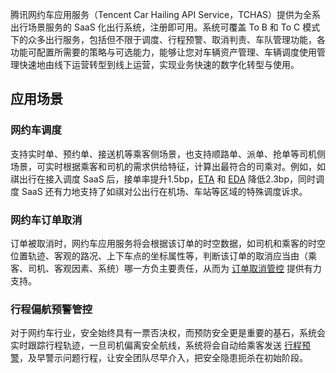 腾讯网约车应用服务（Tencent Car Hailing API Service，TCHAS）提供为全系出行场景服务的 SaaS 化出行系统，注册即可用。系统可覆盖 To B 和 To C 模式下的众多出行服务，包括但不限于调度、行程预警、取消判责、车队管理功能，各功能可配置所需要的策略与可选能力，能够让您对车辆资产管理、车辆调度使用管理快速地由线下运营转型到线上运营，实现业务快速的数字化转型与使用。 

## 应用场景
### 网约车调度
支持实时单、预约单、接送机等乘客侧场景，也支持顺路单、派单、抢单等司机侧场景，可实时根据乘客和司机的需求供给特征，计算出最符合的司乘对。例如，如祺出行在接入调度 SaaS 后，接单率提升1.5bp，[ETA](https://cloud.tencent.com/document/product/1187/41096?!#1117) 和 [EDA](https://cloud.tencent.com/document/product/1187/41096?!#1118) 降低2.3bp，同时调度 SaaS 还有力地支持了如祺对公出行在机场、车站等区域的特殊调度诉求。

### 网约车订单取消
订单被取消时，网约车应用服务将会根据该订单的时空数据，如司机和乘客的时空位置轨迹、客观的路况、上下车点的坐标属性等，判断该订单的取消应当由（乘客、司机、客观因素、系统）哪一方负主要责任，从而为 [订单取消管控](https://cloud.tencent.com/document/product/1187/41096?!#1403) 提供有力支持。

### 行程偏航预警管控
对于网约车行业，安全始终具有一票否决权，而预防安全更是重要的基石，系统会实时跟踪行程轨迹，一旦司机偏离安全航线，系统将会自动给乘客发送 [行程预警](https://cloud.tencent.com/document/product/1187/41096?!#1402)，及早警示问题行程，让安全团队尽早介入，把安全隐患扼杀在初始阶段。
